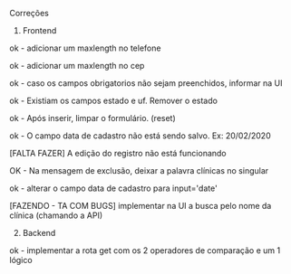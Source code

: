 Correções

1. Frontend

ok - adicionar um maxlength no telefone 

ok - adicionar um maxlength no cep

ok - caso os campos obrigatorios não sejam preenchidos, informar na UI

ok - Existiam os campos estado e uf. Remover o estado

ok - Após inserir, limpar o formulário. (reset)

ok - O campo data de cadastro não está sendo salvo. Ex: 20/02/2020

[FALTA FAZER] A edição do registro não está funcionando

OK - Na mensagem de exclusão, deixar a palavra clínicas no singular

ok - alterar o campo data de cadastro para input='date'

[FAZENDO - TA COM BUGS] implementar na UI a busca pelo nome da clínica (chamando a API)

2. Backend

ok - implementar a rota get com os 2 operadores de comparação e um 1 lógico